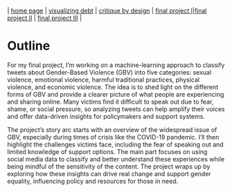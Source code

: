 | [home page](https://herleapoorva.github.io/apoorvaherle-portfolio/) | [visualizing debt](https://herleapoorva.github.io/apoorvaherle-portfolio/visualizing-government-debt) | [critique by design](https://herleapoorva.github.io/apoorvaherle-portfolio/critiqueBYdesign) | [final project I](https://herleapoorva.github.io/apoorvaherle-portfolio/final_project_ApoorvaHerle.md)|[final project II](final-project-part-two) | [final project III](final-project-part-three) |

# Outline
For my final project, I’m working on a machine-learning approach to classify tweets about Gender-Based Violence (GBV) into five categories: sexual violence, emotional violence, harmful traditional practices, physical violence, and economic violence. The idea is to shed light on the different forms of GBV and provide a clearer picture of what people are experiencing and sharing online. Many victims find it difficult to speak out due to fear, shame, or social pressure, so analyzing tweets can help amplify their voices and offer data-driven insights for policymakers and support systems.

The project’s story arc starts with an overview of the widespread issue of GBV, especially during times of crisis like the COVID-19 pandemic. I’ll then highlight the challenges victims face, including the fear of speaking out and limited knowledge of support options. The main part focuses on using social media data to classify and better understand these experiences while being mindful of the sensitivity of the content. The project wraps up by exploring how these insights can drive real change and support gender equality, influencing policy and resources for those in need.
